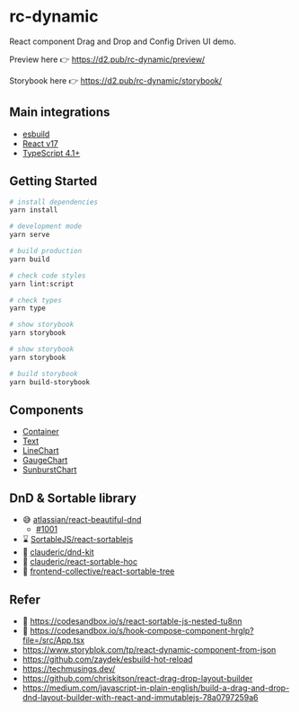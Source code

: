 # rc-dynamic

React component Drag and Drop and Config Driven UI demo.

Preview here 👉 https://d2.pub/rc-dynamic/preview/

Storybook here 👉 https://d2.pub/rc-dynamic/storybook/

## Main integrations

- [esbuild](https://esbuild.github.io/)
- [React v17](https://reactjs.org/blog/2020/10/20/react-v17.html)
- [TypeScript 4.1+](https://devblogs.microsoft.com/typescript/announcing-typescript-4-1/#jsx-factories)

## Getting Started

``` bash
# install dependencies
yarn install

# development mode
yarn serve

# build production
yarn build

# check code styles
yarn lint:script

# check types
yarn type

# show storybook
yarn storybook

# show storybook
yarn storybook

# build storybook
yarn build-storybook
```

## Components

- [Container](./src/components/basic/Container/index.tsx)
- [Text](./src/components/basic/Text/index.tsx)
- [LineChart](./src/components/basic/LineChart/index.tsx)
- [GaugeChart](./src/components/basic/GaugeChart/index.tsx)
- [SunburstChart](./src/components/basic/SunburstChart/index.tsx)

## DnD & Sortable library

- 😅 [atlassian/react-beautiful-dnd](https://github.com/atlassian/react-beautiful-dnd)
  - [#1001](https://github.com/atlassian/react-beautiful-dnd/issues/1001 )
- ⌛️ [SortableJS/react-sortablejs](https://github.com/SortableJS/react-sortablejs)
- 🤔 [clauderic/dnd-kit](https://github.com/clauderic/dnd-kit)
- 🤔 [clauderic/react-sortable-hoc](https://github.com/clauderic/react-sortable-hoc)
- 🤔 [frontend-collective/react-sortable-tree](https://github.com/frontend-collective/react-sortable-tree)

## Refer

- 🌟 https://codesandbox.io/s/react-sortable-js-nested-tu8nn
- 🌟 https://codesandbox.io/s/hook-compose-component-hrglp?file=/src/App.tsx
- https://www.storyblok.com/tp/react-dynamic-component-from-json
- https://github.com/zaydek/esbuild-hot-reload
- https://techmusings.dev/
- https://github.com/chriskitson/react-drag-drop-layout-builder
- https://medium.com/javascript-in-plain-english/build-a-drag-and-drop-dnd-layout-builder-with-react-and-immutablejs-78a0797259a6
